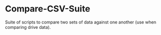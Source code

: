 # Compare-CSV-Suite
Suite of scripts to compare two sets of data against one another (use when comparing drive data).
